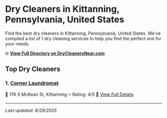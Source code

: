 # Dry Cleaners in Kittanning, Pennsylvania, United States

Find the best dry cleaners in Kittanning, Pennsylvania, United States. We've compiled a list of 1 dry cleaning services to help you find the perfect one for your needs.

🌐 **[View Full Directory on DryCleanersNear.com](https://drycleanersnear.com/city/US/Pennsylvania/Kittanning)**

## Top Dry Cleaners

### 1. [Corner Laundromat](https://drycleanersnear.com/dryCleaner/686735e9bb1702f4ee39b420/corner-laundromat)
📍 176 S McKean St, Kittanning
⭐ Rating: 4/5
🔗 [View Full Details](https://drycleanersnear.com/dryCleaner/686735e9bb1702f4ee39b420/corner-laundromat)


---

*Last updated: 8/29/2025*
